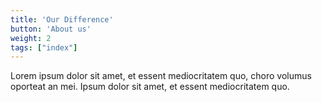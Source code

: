 ```yaml
---
title: 'Our Difference'
button: 'About us'
weight: 2
tags: ["index"]
---
```


Lorem ipsum dolor sit amet, et essent mediocritatem quo, choro volumus oporteat an mei. Ipsum dolor sit amet, et essent mediocritatem quo.

